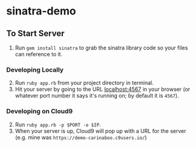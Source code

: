 # sinatra-demo

## To Start Server

1. Run `gem install sinatra` to grab the sinatra library code so your files can reference to it.

### Developing Locally
2. Run `ruby app.rb` from your project directory in terminal.
3. Hit your server by going to the URL [localhost:4567](http://localhost:4567) in your browser (or whatever port number it says it's running on; by default it is `4567`).

### Developing on Cloud9
2. Run `ruby app.rb -p $PORT -o $IP`.
3. When your server is up, Cloud9 will pop up with a URL for the server (e.g. mine was `https://demo-carinaboo.c9users.io/`)